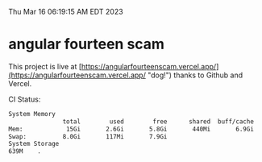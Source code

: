 Thu Mar 16 06:19:15 AM EDT 2023

# angular fourteen scam


This project is live at [https://angularfourteenscam.vercel.app/](https://angularfourteenscam.vercel.app/ "dog!") thanks to Github and Vercel.

CI Status: 

```bash
System Memory
               total        used        free      shared  buff/cache   available
Mem:            15Gi       2.6Gi       5.8Gi       440Mi       6.9Gi        11Gi
Swap:          8.0Gi       117Mi       7.9Gi
System Storage
639M	.
